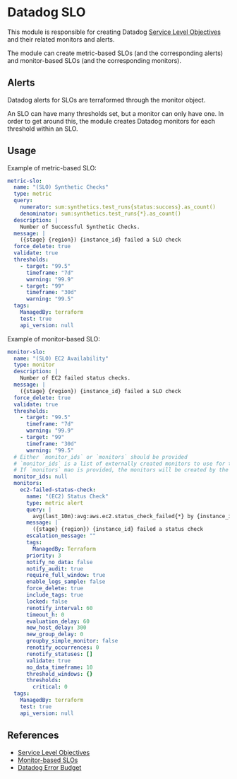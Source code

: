 # Datadog SLO

This module is responsible for creating Datadog [Service Level Objectives](https://docs.datadoghq.com/monitors/service_level_objectives/) and their related monitors and alerts.

The module can create metric-based SLOs (and the corresponding alerts) and monitor-based SLOs (and the corresponding monitors).

## Alerts

Datadog alerts for SLOs are terraformed through the monitor object.

An SLO can have many thresholds set, but a monitor can only have one. In order to get around this, the module creates Datadog monitors for each threshold within an SLO. 

## Usage

Example of metric-based SLO:

```yaml
metric-slo:
  name: "(SLO) Synthetic Checks"
  type: metric
  query:
    numerator: sum:synthetics.test_runs{status:success}.as_count()
    denominator: sum:synthetics.test_runs{*}.as_count()
  description: |
    Number of Successful Synthetic Checks.
  message: |
    ({stage} {region}) {instance_id} failed a SLO check
  force_delete: true
  validate: true
  thresholds:
    - target: "99.5"
      timeframe: "7d"
      warning: "99.9"
    - target: "99"
      timeframe: "30d"
      warning: "99.5"
  tags:
    ManagedBy: terraform
    test: true
    api_version: null
```

Example of monitor-based SLO:

```yaml
monitor-slo:
  name: "(SLO) EC2 Availability"
  type: monitor
  description: |
    Number of EC2 failed status checks.
  message: |
    ({stage} {region}) {instance_id} failed a SLO check
  force_delete: true
  validate: true
  thresholds:
    - target: "99.5"
      timeframe: "7d"
      warning: "99.9"
    - target: "99"
      timeframe: "30d"
      warning: "99.5"
  # Either `monitor_ids` or `monitors` should be provided
  # `monitor_ids` is a list of externally created monitors to use for this monitor-based SLO
  # If `monitors` mao is provided, the monitors will be created by the module and assigned to the SLO
  monitor_ids: null
  monitors:
    ec2-failed-status-check:
      name: "(EC2) Status Check"
      type: metric alert
      query: |
        avg(last_10m):avg:aws.ec2.status_check_failed{*} by {instance_id} > 0
      message: |
        ({stage} {region}) {instance_id} failed a status check
      escalation_message: ""
      tags:
        ManagedBy: Terraform
      priority: 3
      notify_no_data: false
      notify_audit: true
      require_full_window: true
      enable_logs_sample: false
      force_delete: true
      include_tags: true
      locked: false
      renotify_interval: 60
      timeout_h: 0
      evaluation_delay: 60
      new_host_delay: 300
      new_group_delay: 0
      groupby_simple_monitor: false
      renotify_occurrences: 0
      renotify_statuses: []
      validate: true
      no_data_timeframe: 10
      threshold_windows: {}
      thresholds:
        critical: 0
  tags:
    ManagedBy: terraform
    test: true
    api_version: null
```

## References
 - [Service Level Objectives](https://docs.datadoghq.com/monitors/service_level_objectives/)
 - [Monitor-based SLOs](https://docs.datadoghq.com/monitors/service_level_objectives/monitor/)
 - [Datadog Error Budget](https://docs.datadoghq.com/monitors/service_level_objectives/error_budget/)
